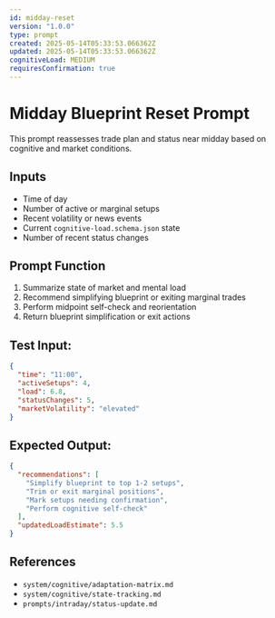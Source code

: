 ```yaml
---
id: midday-reset
version: "1.0.0"
type: prompt
created: 2025-05-14T05:33:53.066362Z
updated: 2025-05-14T05:33:53.066362Z
cognitiveLoad: MEDIUM
requiresConfirmation: true
---
```


# Midday Blueprint Reset Prompt

This prompt reassesses trade plan and status near midday based on cognitive and market conditions.

## Inputs

- Time of day
- Number of active or marginal setups
- Recent volatility or news events
- Current `cognitive-load.schema.json` state
- Number of recent status changes

## Prompt Function

1. Summarize state of market and mental load
2. Recommend simplifying blueprint or exiting marginal trades
3. Perform midpoint self-check and reorientation
4. Return blueprint simplification or exit actions

## Test Input:
```json
{
  "time": "11:00",
  "activeSetups": 4,
  "load": 6.8,
  "statusChanges": 5,
  "marketVolatility": "elevated"
}
```

## Expected Output:
```json
{
  "recommendations": [
    "Simplify blueprint to top 1-2 setups",
    "Trim or exit marginal positions",
    "Mark setups needing confirmation",
    "Perform cognitive self-check"
  ],
  "updatedLoadEstimate": 5.5
}
```

## References

- `system/cognitive/adaptation-matrix.md`
- `system/cognitive/state-tracking.md`
- `prompts/intraday/status-update.md`
